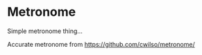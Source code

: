 # Metronome

Simple metronome thing...

Accurate metronome from https://github.com/cwilso/metronome/
